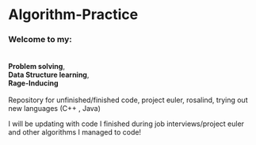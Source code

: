 # Algorithm-Practice



### Welcome to my: <br> <br> 
**Problem solving**, <br> 
**Data Structure learning**,  <br> 
**Rage-Inducing** <br> <br> 
Repository for unfinished/finished code, project euler, rosalind, trying out new languages (C++ , Java) <br>


I will be updating with code I finished during job interviews/project euler and other algorithms I managed to code!
